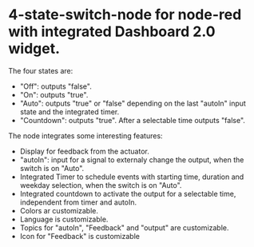 4-state-switch-node for node-red with integrated Dashboard 2.0 widget.
======================================================================

The four states are:
- "Off": outputs "false".
- "On": outputs "true".
- "Auto": outputs "true" or "false" depending on the last "autoIn" input state and the integrated timer.
- "Countdown": outputs "true". After a selectable time outputs "false".

The node integrates some interesting features:
- Display for feedback from the actuator.
- "autoIn": input for a signal to externaly change the output, when the switch is on "Auto".
- Integrated Timer to schedule events with starting time, duration and weekday selection, when the switch is on "Auto".
- Integrated countdown to activate the output for a selectable time, independent from timer and autoIn.
- Colors ar customizable.
- Language is customizable.
- Topics for "autoIn", "Feedback" and "output" are customizable.
- Icon for "Feedback" is customizable
